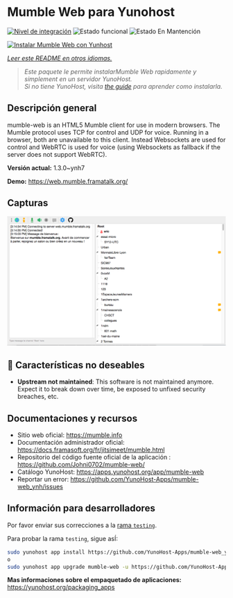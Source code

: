 <!--
Este archivo README esta generado automaticamente<https://github.com/YunoHost/apps/tree/master/tools/readme_generator>
No se debe editar a mano.
-->

# Mumble Web para Yunohost

[![Nivel de integración](https://dash.yunohost.org/integration/mumble-web.svg)](https://ci-apps.yunohost.org/ci/apps/mumble-web/) ![Estado funcional](https://ci-apps.yunohost.org/ci/badges/mumble-web.status.svg) ![Estado En Mantención](https://ci-apps.yunohost.org/ci/badges/mumble-web.maintain.svg)

[![Instalar Mumble Web con Yunhost](https://install-app.yunohost.org/install-with-yunohost.svg)](https://install-app.yunohost.org/?app=mumble-web)

*[Leer este README en otros idiomas.](./ALL_README.md)*

> *Este paquete le permite instalarMumble Web rapidamente y simplement en un servidor YunoHost.*  
> *Si no tiene YunoHost, visita [the guide](https://yunohost.org/install) para aprender como instalarla.*

## Descripción general

mumble-web is an HTML5 Mumble client for use in modern browsers.
The Mumble protocol uses TCP for control and UDP for voice. Running in a browser, both are unavailable to this client. Instead Websockets are used for control and WebRTC is used for voice (using Websockets as fallback if the server does not support WebRTC).

**Versión actual:** 1.3.0~ynh7

**Demo:** <https://web.mumble.framatalk.org/>

## Capturas

![Captura de Mumble Web](./doc/screenshots/screenshot.png)

## :red_circle: Características no deseables

- **Upstream not maintained**: This software is not maintained anymore. Expect it to break down over time, be exposed to unfixed security breaches, etc.

## Documentaciones y recursos

- Sitio web oficial: <https://mumble.info>
- Documentación administrador oficial: <https://docs.framasoft.org/fr/jitsimeet/mumble.html>
- Repositorio del código fuente oficial de la aplicación : <https://github.com/Johni0702/mumble-web/>
- Catálogo YunoHost: <https://apps.yunohost.org/app/mumble-web>
- Reportar un error: <https://github.com/YunoHost-Apps/mumble-web_ynh/issues>

## Información para desarrolladores

Por favor enviar sus correcciones a la [rama `testing`](https://github.com/YunoHost-Apps/mumble-web_ynh/tree/testing).

Para probar la rama `testing`, sigue asÍ:

```bash
sudo yunohost app install https://github.com/YunoHost-Apps/mumble-web_ynh/tree/testing --debug
o
sudo yunohost app upgrade mumble-web -u https://github.com/YunoHost-Apps/mumble-web_ynh/tree/testing --debug
```

**Mas informaciones sobre el empaquetado de aplicaciones:** <https://yunohost.org/packaging_apps>
